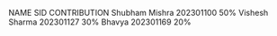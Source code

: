 NAME             SID             CONTRIBUTION
Shubham Mishra   202301100          50%
Vishesh Sharma   202301127          30%
Bhavya           202301169          20%
